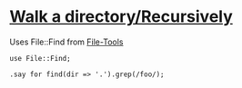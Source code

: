 [1]: http://rosettacode.org/wiki/Walk_a_directory/Recursively

# [Walk a directory/Recursively][1]

Uses File::Find from [File-Tools](http://github.com/tadzik/perl6-File-Tools)

```perl6
use File::Find;
 
.say for find(dir => '.').grep(/foo/);
```
